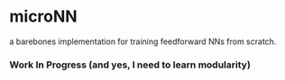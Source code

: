 # microNN
a barebones implementation for training feedforward NNs from scratch.

<h3>Work In Progress (and yes, I need to learn modularity) </h3>
